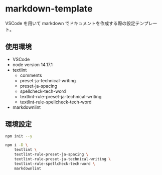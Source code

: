 # markdown-template

VSCode を用いて markdown でドキュメントを作成する際の設定テンプレート。

## 使用環境

- VSCode
- node version 14.17.1
- textlint
  - comments
  - preset-ja-technical-writing
  - preset-ja-spacing
  - spellcheck-tech-word
  - textlint-rule-preset-ja-technical-writing
  - textlint-rule-spellcheck-tech-word
- markdownlint

## 環境設定

```bash
npm init --y

npm i -D \
    textlint \
    textlint-rule-preset-ja-spacing \
    textlint-rule-preset-ja-technical-writing \
    textlint-rule-spellcheck-tech-word \
    markdownlint
```
